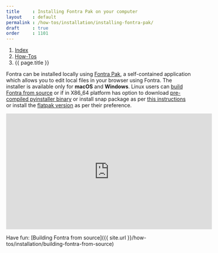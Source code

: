 ```yaml
---
title     : Installing Fontra Pak on your computer
layout    : default
permalink : /how-tos/installation/installing-fontra-pak/
draft     : true
order     : 1101
---
```


<nav aria-label="breadcrumb">
  <ol class="breadcrumb small">
    <li class="breadcrumb-item"><a href="{{ site.url }}">Index</a></li>
    <li class="breadcrumb-item"><a href="{{ site.url }}/how-tos">How-Tos</a></li>
    <li class="breadcrumb-item active" aria-current="page">{{ page.title }}</li>
  </ol>
</nav>

Fontra can be installed locally using [Fontra Pak], a self-contained application which allows you to edit local files in your browser using Fontra. The installer is available only for **macOS** and **Windows**. Linux users can [build Fontra from source] or if in X86_64 platform has option to download [pre-compiled pyinstaller binary]( https://github.com/mitradranirban/fontra-pak-linux/releases) or install snap package as per [this instructions](https://snapcraft.io/fontrapak) or install the [flatpak version](https://github.com/mitradranirban/fontrapak-flatpak/releases) as per their preference. 

<div class="__video-responsive">
<iframe width="560" height="315" src="https://www.youtube-nocookie.com/embed/Kf0B2IN7Ig8?si=xV2GmVgYVHjmEIQ1&amp;start=95&end=374" title="YouTube video player" frameborder="0" allow="accelerometer; autoplay; clipboard-write; encrypted-media; gyroscope; picture-in-picture; web-share" referrerpolicy="strict-origin-when-cross-origin" allowfullscreen></iframe>
</div>

Have fun: [Building Fontra from source]({{ site.url }}/how-tos/installation/building-fontra-from-source)


[Fontra Pak]: http://github.com/googlefonts/fontra-pak
[build Fontra from source]: ../building-fontra-from-source
[GitHub]: http://github.com
[Actions]: http://github.com/googlefonts/fontra-pak/actions
